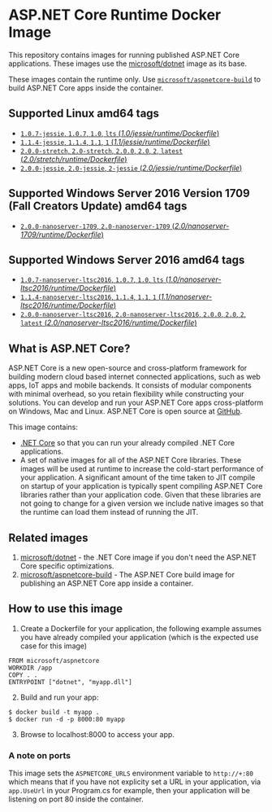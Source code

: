 
ASP.NET Core Runtime Docker Image
=================================

This repository contains images for running published ASP.NET Core applications. These images use the
[microsoft/dotnet](https://hub.docker.com/r/microsoft/dotnet/) image as its base.

These images contain the runtime only. Use [`microsoft/aspnetcore-build`](https://hub.docker.com/r/microsoft/aspnetcore-build/) to build ASP.NET Core apps inside the container.

## Supported Linux amd64 tags

- [`1.0.7-jessie`, `1.0.7`, `1.0`, `lts` (*1.0/jessie/runtime/Dockerfile*)](https://github.com/aspnet/aspnet-docker/blob/master/1.0/jessie/runtime/Dockerfile)
- [`1.1.4-jessie`, `1.1.4`, `1.1`, `1` (*1.1/jessie/runtime/Dockerfile*)](https://github.com/aspnet/aspnet-docker/blob/master/1.1/jessie/runtime/Dockerfile)
- [`2.0.0-stretch`, `2.0-stretch`, `2.0.0`, `2.0`, `2`, `latest` (*2.0/stretch/runtime/Dockerfile*)](https://github.com/aspnet/aspnet-docker/blob/master/2.0/stretch/runtime/Dockerfile)
- [`2.0.0-jessie`, `2.0-jessie`, `2-jessie` (*2.0/jessie/runtime/Dockerfile*)](https://github.com/aspnet/aspnet-docker/blob/master/2.0/jessie/runtime/Dockerfile)

## Supported Windows Server 2016 Version 1709 (Fall Creators Update) amd64 tags

- [`2.0.0-nanoserver-1709`, `2.0-nanoserver-1709` (*2.0/nanoserver-1709/runtime/Dockerfile*)](https://github.com/aspnet/aspnet-docker/blob/master/2.0/nanoserver-1709/runtime/Dockerfile)

## Supported Windows Server 2016 amd64 tags

- [`1.0.7-nanoserver-ltsc2016`, `1.0.7`, `1.0`, `lts` (*1.0/nanoserver-ltsc2016/runtime/Dockerfile*)](https://github.com/aspnet/aspnet-docker/blob/master/1.0/nanoserver-ltsc2016/runtime/Dockerfile)
- [`1.1.4-nanoserver-ltsc2016`, `1.1.4`, `1.1`, `1` (*1.1/nanoserver-ltsc2016/runtime/Dockerfile*)](https://github.com/aspnet/aspnet-docker/blob/master/1.1/nanoserver-ltsc2016/runtime/Dockerfile)
- [`2.0.0-nanoserver-ltsc2016`, `2.0-nanoserver-ltsc2016`, `2.0.0`, `2.0`, `2`, `latest` (*2.0/nanoserver-ltsc2016/runtime/Dockerfile*)](https://github.com/aspnet/aspnet-docker/blob/master/2.0/nanoserver-ltsc2016/runtime/Dockerfile)

## What is ASP.NET Core?

ASP.NET Core is a new open-source and cross-platform framework for building modern cloud based internet connected applications, such as web apps, IoT apps and mobile backends. It consists of modular components with minimal overhead, so you retain flexibility while constructing your solutions. You can develop and run your ASP.NET Core apps cross-platform on Windows, Mac and Linux. ASP.NET Core is open source at [GitHub](https://github.com/aspnet).

This image contains:

- [.NET Core](https://www.microsoft.com/net/core) so that you can run your already compiled .NET Core applications.
- A set of native images for all of the ASP.NET Core libraries. These images will be used at runtime to increase
  the cold-start performance of your application. A significant amount of the time taken to JIT compile on startup of
  your application is typically spent compiling ASP.NET Core libraries rather than your application code. Given that
  these libraries are not going to change for a given version we include native images so that the runtime can load them
  instead of running the JIT.

## Related images

1. [microsoft/dotnet](https://hub.docker.com/r/microsoft/dotnet/) - the .NET Core image if you don't need the ASP.NET Core specific optimizations.
2. [microsoft/aspnetcore-build](https://hub.docker.com/r/microsoft/aspnetcore-build/) - The ASP.NET Core build image for publishing an ASP.NET Core app inside a container.

## How to use this image

1. Create a Dockerfile for your application, the following example assumes you have already compiled your application (which is the expected use case for this image)

  ```
  FROM microsoft/aspnetcore
  WORKDIR /app
  COPY . .
  ENTRYPOINT ["dotnet", "myapp.dll"]
  ```

2. Build and run your app:

  ```
  $ docker build -t myapp .
  $ docker run -d -p 8000:80 myapp
  ```

3. Browse to localhost:8000 to access your app.

### A note on ports

  This image sets the `ASPNETCORE_URLS` environment variable to `http://+:80` which means that if you have not explicity
  set a URL in your application, via `app.UseUrl` in your Program.cs for example, then your application will be listening
  on port 80 inside the container.
